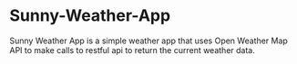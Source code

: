 # Sunny-Weather-App
Sunny Weather App is a simple weather app that uses Open Weather Map API to make calls to restful api to return the current weather data.
